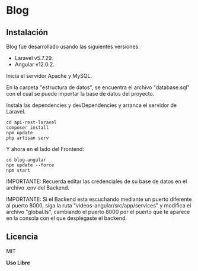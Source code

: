 # Blog

## Instalación

Blog fue desarrollado usando las siguientes versiones:
- Laravel v5.7.29.
- Angular v12.0.2.

Inicia el servidor Apache y MySQL.

En la carpeta "estructura de datos", se encuentra el archivo "database.sql" con el cual se puede importar la base de datos del proyecto.

Instala las dependencies y devDependencies y arranca el servidor de Laravel.

```
cd api-rest-laravel
composer install
npm update
php artisan serv
```

Y ahora en el lado del Frontend:

```
cd blog-angular
npm update --force
npm start
```

IMPORTANTE: Recuerda editar las credenciales de su base de datos en el archivo .env del Backend.

IMPORTANTE: Si el Backend esta escuchando mediante un puerto diferente al puerto 8000, siga la ruta "videos-angular/src/app/services" y modifica el archivo "global.ts", cambiando el puerto 8000 por el puerto que te aparece en la consola con el que desplegaste el backend.

## Licencia

MIT

**Uso Libre**
